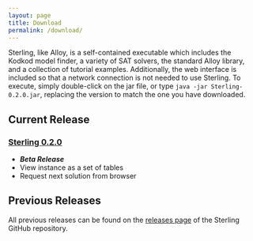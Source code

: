 ```yaml
---
layout: page
title: Download
permalink: /download/
---
```


Sterling, like Alloy, is a self-contained executable which includes the Kodkod
model finder, a variety of SAT solvers, the standard Alloy library, and a
collection of tutorial examples. Additionally, the web interface is included
so that a network connection is not needed to use Sterling. To execute, simply
double-click on the jar file, or type `java -jar Sterling-0.2.0.jar`,
replacing the version to match the one you have downloaded.

## Current Release

### [Sterling 0.2.0](https://github.com/alloy-js/sterling/releases/tag/v0.2.0)

* ***Beta Release***
* View instance as a set of tables
* Request next solution from browser

## Previous Releases

All previous releases can be found on the [releases page](https://github.com/alloy-js/sterling/releases) of the Sterling GitHub repository.
